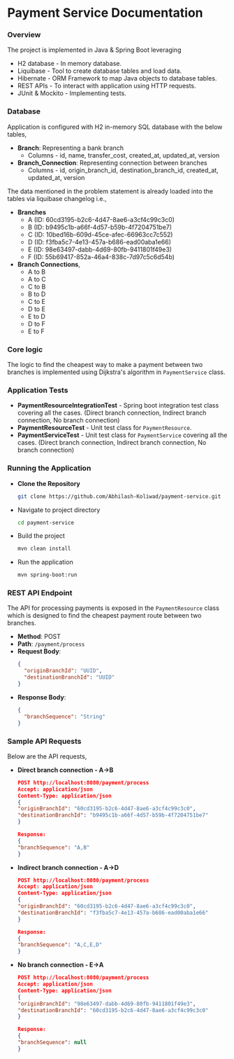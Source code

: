 # Payment Service Documentation

### Overview
The project is implemented in Java & Spring Boot leveraging 
- H2 database - In memory database. 
- Liquibase - Tool to create database tables and load data.
- Hibernate - ORM Framework to map Java objects to database tables.
- REST APIs - To interact with application using HTTP requests.
- JUnit & Mockito - Implementing tests.

### Database 
Application is configured with H2 in-memory SQL database with the below tables,
- **Branch**: Representing a bank branch
  - Columns - id, name, transfer_cost, created_at, updated_at, version
- **Branch_Connection**: Representing connection between branches 
  - Columns - id, origin_branch_id, destination_branch_id, created_at, updated_at, version<br>

The data mentioned in the problem statement is already loaded into the tables via liquibase changelog i.e.,<br>
- **Branches** 
  - A (ID: 60cd3195-b2c6-4d47-8ae6-a3cf4c99c3c0)
  - B (ID: b9495c1b-a66f-4d57-b59b-4f7204751be7)
  - C (ID: 10bed16b-609d-45ce-afec-66963cc7c552)
  - D (ID: f3fba5c7-4e13-457a-b686-ead00aba1e66)
  - E (ID: 98e63497-dabb-4d69-80fb-9411801f49e3)
  - F (ID: 55b69417-852a-46a4-838c-7d97c5c6d54b) 
- **Branch Connections**, 
  - A to B 
  - A to C
  - C to B
  - B to D
  - C to E
  - D to E
  - E to D
  - D to F
  - E to F

### Core logic
The logic to find the cheapest way to make a payment between two branches is implemented using Dijkstra's algorithm in `PaymentService` class.

### Application Tests
- **PaymentResourceIntegrationTest** - Spring boot integration test class covering all the cases. (Direct branch connection, Indirect branch connection, No branch connection)<br>
- **PaymentResourceTest** - Unit test class for `PaymentResource`.<br>
- **PaymentServiceTest** - Unit test class for `PaymentService` covering all the cases. (Direct branch connection, Indirect branch connection, No branch connection)

### Running the Application
- **Clone the Repository**
  ```sh 
  git clone https://github.com/Abhilash-Koliwad/payment-service.git
- Navigate to project directory
  ```sh
  cd payment-service
- Build the project
  ```sh
  mvn clean install
- Run the application
  ```sh
  mvn spring-boot:run

### REST API Endpoint
The API for processing payments is exposed in the `PaymentResource` class which is designed to find the cheapest payment route between two branches.

- **Method**: POST
- **Path**: `/payment/process`
- **Request Body**:
  ```json
  {
    "originBranchId": "UUID",
    "destinationBranchId": "UUID"
  }
- **Response Body**:
  ```json
  {
    "branchSequence": "String"
  }

### Sample API Requests
Below are the API requests,
- **Direct branch connection - A->B**
  ```json
  POST http://localhost:8080/payment/process
  Accept: application/json
  Content-Type: application/json
  {
  "originBranchId": "60cd3195-b2c6-4d47-8ae6-a3cf4c99c3c0",
  "destinationBranchId": "b9495c1b-a66f-4d57-b59b-4f7204751be7"
  }
  
  Response:
  {
  "branchSequence": "A,B"
  }

- **Indirect branch connection - A->D**
  ```json
  POST http://localhost:8080/payment/process
  Accept: application/json
  Content-Type: application/json
  {
  "originBranchId": "60cd3195-b2c6-4d47-8ae6-a3cf4c99c3c0",
  "destinationBranchId": "f3fba5c7-4e13-457a-b686-ead00aba1e66"
  }
  
  Response:
  {
  "branchSequence": "A,C,E,D"
  }

- **No branch connection - E->A**
  ```json
  POST http://localhost:8080/payment/process
  Accept: application/json
  Content-Type: application/json
  {
  "originBranchId": "98e63497-dabb-4d69-80fb-9411801f49e3",
  "destinationBranchId": "60cd3195-b2c6-4d47-8ae6-a3cf4c99c3c0"
  }
  
  Response:
  {
  "branchSequence": null
  }